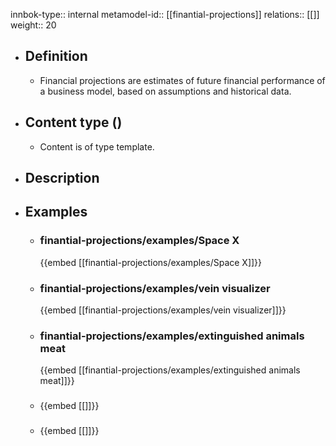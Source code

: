 innbok-type:: internal
metamodel-id:: [[finantial-projections]]
relations:: [[]]
weight:: 20

- ## Definition
  - Financial projections are estimates of future financial performance of a business model, based on assumptions and historical data.
- ## Content type ()
  - Content is of type template.
  
- ## Description
- ## Examples
  - ### finantial-projections/examples/Space X
    {{embed [[finantial-projections/examples/Space X]]}}
  - ### finantial-projections/examples/vein visualizer
    {{embed [[finantial-projections/examples/vein visualizer]]}}
  - ### finantial-projections/examples/extinguished animals meat
    {{embed [[finantial-projections/examples/extinguished animals meat]]}}
  - ### 
    {{embed [[]]}}
  - ### 
    {{embed [[]]}}
  

